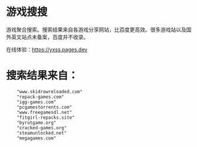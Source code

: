 # 游戏搜搜
游戏聚合搜索。搜索结果来自各游戏分享网站，比百度更高效。很多游戏站以及国外英文站点未备案，百度并不收录。

在线体验：https://yxss.pages.dev

# 搜索结果来自：
        "www.skidrowreloaded.com"
        "repack-games.com"
        "igg-games.com"
        "pcgamestorrents.com"
        "www.freegamesdl.net"
        "fitgirl-repacks.site"
        "byrutgame.org"
        "cracked-games.org"
        "steamunlocked.net"
        "megagames.com"